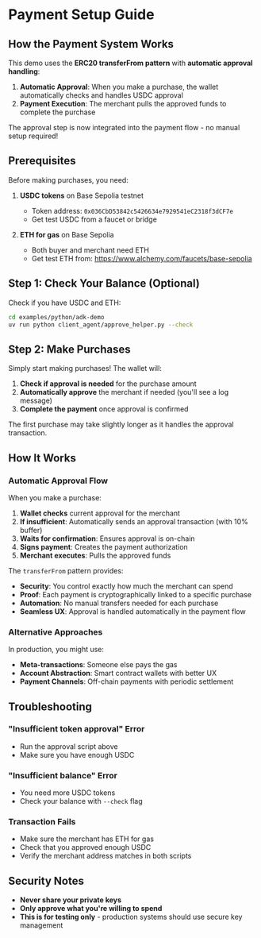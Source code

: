 # Payment Setup Guide

## How the Payment System Works

This demo uses the **ERC20 transferFrom pattern** with **automatic approval handling**:

1. **Automatic Approval**: When you make a purchase, the wallet automatically checks and handles USDC approval
2. **Payment Execution**: The merchant pulls the approved funds to complete the purchase

The approval step is now integrated into the payment flow - no manual setup required!

## Prerequisites

Before making purchases, you need:

1. **USDC tokens** on Base Sepolia testnet
   - Token address: `0x036CbD53842c5426634e7929541eC2318f3dCF7e`
   - Get test USDC from a faucet or bridge

2. **ETH for gas** on Base Sepolia
   - Both buyer and merchant need ETH
   - Get test ETH from: https://www.alchemy.com/faucets/base-sepolia

## Step 1: Check Your Balance (Optional)

Check if you have USDC and ETH:

```bash
cd examples/python/adk-demo
uv run python client_agent/approve_helper.py --check
```

## Step 2: Make Purchases

Simply start making purchases! The wallet will:
1. **Check if approval is needed** for the purchase amount
2. **Automatically approve** the merchant if needed (you'll see a log message)
3. **Complete the payment** once approval is confirmed

The first purchase may take slightly longer as it handles the approval transaction.

## How It Works

### Automatic Approval Flow

When you make a purchase:
1. **Wallet checks** current approval for the merchant
2. **If insufficient**: Automatically sends an approval transaction (with 10% buffer)
3. **Waits for confirmation**: Ensures approval is on-chain
4. **Signs payment**: Creates the payment authorization
5. **Merchant executes**: Pulls the approved funds

The `transferFrom` pattern provides:
- **Security**: You control exactly how much the merchant can spend
- **Proof**: Each payment is cryptographically linked to a specific purchase
- **Automation**: No manual transfers needed for each purchase
- **Seamless UX**: Approval is handled automatically in the payment flow

### Alternative Approaches

In production, you might use:
- **Meta-transactions**: Someone else pays the gas
- **Account Abstraction**: Smart contract wallets with better UX
- **Payment Channels**: Off-chain payments with periodic settlement

## Troubleshooting

### "Insufficient token approval" Error
- Run the approval script above
- Make sure you have enough USDC

### "Insufficient balance" Error  
- You need more USDC tokens
- Check your balance with `--check` flag

### Transaction Fails
- Make sure the merchant has ETH for gas
- Check that you approved enough USDC
- Verify the merchant address matches in both scripts

## Security Notes

- **Never share your private keys**
- **Only approve what you're willing to spend**
- **This is for testing only** - production systems should use secure key management